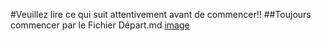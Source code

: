 #Veuillez lire ce qui suit attentivement avant de commencer!!
##Toujours commencer par le Fichier Départ.md
[image](Ruslgihsgdml.jpg)
